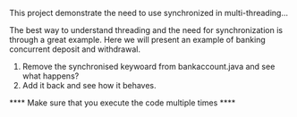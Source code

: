 This project demonstrate the need to use synchronized in multi-threading...

The best way to understand threading and the need for synchronization is through a great example. Here we will present an example of banking concurrent deposit and withdrawal. 
1. Remove the synchronised keywoard from bankaccount.java and see what happens? 
2. Add it back and see how it behaves.

**** Make sure that you execute the code multiple times ****
